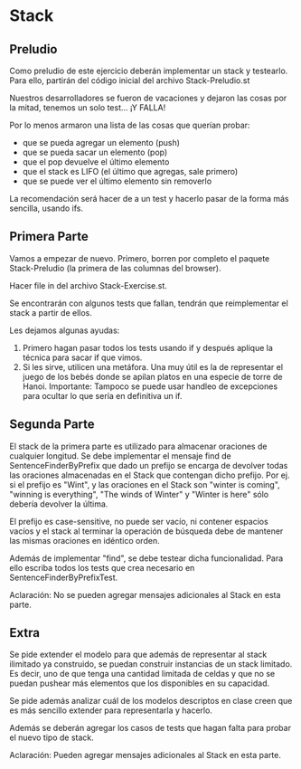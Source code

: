 # Stack

## Preludio

Como preludio de este ejercicio deberán implementar un stack y testearlo. Para ello, partirán del código inicial del archivo Stack-Preludio.st 

Nuestros desarrolladores se fueron de vacaciones y dejaron las cosas por la mitad, tenemos un solo test... ¡Y FALLA!

Por lo menos armaron una lista de las cosas que querían probar:
- que se pueda agregar un elemento (push)
- que se pueda sacar un elemento (pop)
- que el pop devuelve el último elemento
- que el stack es LIFO (el último que agregas, sale primero) 
- que se puede ver el último elemento sin removerlo

La recomendación será hacer de a un test y hacerlo pasar de la forma más sencilla, usando ifs.


## Primera Parte


Vamos a empezar de nuevo. Primero, borren por completo el paquete Stack-Preludio (la primera de las columnas del browser).

Hacer file in del archivo Stack-Exercise.st.

Se encontrarán con algunos tests que fallan, tendrán que reimplementar el stack a partir de ellos. 

Les dejamos algunas ayudas: 

1. Primero hagan pasar todos los tests usando if y después aplique la técnica para sacar if que vimos. 
2. Si les sirve, utilicen una metáfora. Una muy útil es la de representar el juego de los bebés donde se apilan platos en una especie de torre de Hanoi.
Importante: Tampoco se puede usar handleo de excepciones para ocultar lo que sería en definitiva un if.


## Segunda Parte


El stack de la primera parte es utilizado para almacenar oraciones de cualquier longitud. Se debe implementar el mensaje find de SentenceFinderByPrefix que dado un prefijo se encarga de devolver todas las oraciones almacenadas en el Stack que contengan dicho prefijo. Por ej. si el prefijo es "Wint", y las oraciones en el Stack son "winter is coming", "winning is everything", "The winds of Winter" y "Winter is here" sólo debería devolver la última. 

El prefijo es case-sensitive, no puede ser vacío, ni contener espacios vacíos y el stack al terminar la operación de búsqueda debe de mantener las mismas oraciones en idéntico orden. 

Además de implementar "find", se debe testear dicha funcionalidad. Para ello escriba todos los tests que crea necesario en SentenceFinderByPrefixTest.

Aclaración: No se pueden agregar mensajes adicionales al Stack en esta parte.


## Extra


Se pide extender el modelo para que además de representar al stack ilimitado ya construido, se puedan construir instancias de un stack limitado. Es decir, uno de que tenga una cantidad limitada de celdas y que no se puedan pushear más elementos que los disponibles en su capacidad.

Se pide además analizar cuál de los modelos descriptos en clase creen que es más sencillo extender para representarla y hacerlo. 

Además se deberán agregar los casos de tests que hagan falta para probar el nuevo tipo de stack.

Aclaración: Pueden agregar mensajes adicionales al Stack en esta parte.
